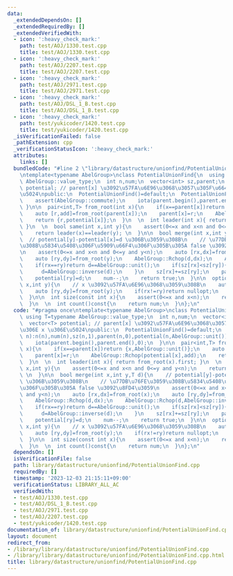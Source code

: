 ```yaml
---
data:
  _extendedDependsOn: []
  _extendedRequiredBy: []
  _extendedVerifiedWith:
  - icon: ':heavy_check_mark:'
    path: test/AOJ/1330.test.cpp
    title: test/AOJ/1330.test.cpp
  - icon: ':heavy_check_mark:'
    path: test/AOJ/2207.test.cpp
    title: test/AOJ/2207.test.cpp
  - icon: ':heavy_check_mark:'
    path: test/AOJ/2971.test.cpp
    title: test/AOJ/2971.test.cpp
  - icon: ':heavy_check_mark:'
    path: test/AOJ/DSL_1_B.test.cpp
    title: test/AOJ/DSL_1_B.test.cpp
  - icon: ':heavy_check_mark:'
    path: test/yukicoder/1420.test.cpp
    title: test/yukicoder/1420.test.cpp
  _isVerificationFailed: false
  _pathExtension: cpp
  _verificationStatusIcon: ':heavy_check_mark:'
  attributes:
    links: []
  bundledCode: "#line 2 \"library/datastructure/unionfind/PotentialUnionFind.cpp\"\
    \ntemplate<typename AbelGroup>\nclass PotentialUnionFind{\n  using T=typename\
    \ AbelGroup::value_type;\n  int n,num;\n  vector<int> sz,parent;\n  vector<T>\
    \ potential; // parent[x] \u3092\u57FA\u6E96\u3068\u3057\u305F\u6642\u306E x \u306E\
    \u5024\npublic:\n  PotentialUnionFind()=default;\n  PotentialUnionFind(int n):n(n),num(n),sz(n,1),parent(n,0),potential(n,AbelGroup::unit()){\n\
    \    assert(AbelGroup::commute);\n    iota(parent.begin(),parent.end(),0);\n \
    \ }\n\n  pair<int,T> from_root(int x){\n    if(x==parent[x])return {x,AbelGroup::unit()};\n\
    \    auto [r,add]=from_root(parent[x]);\n    parent[x]=r;\n    AbelGroup::Rchop(potential[x],add);\n\
    \    return {r,potential[x]};\n  }\n  \n  int leader(int x){ return from_root(x).first;\
    \ }\n  \n  bool same(int x,int y){\n    assert(0<=x and x<n and 0<=y and y<n);\n\
    \    return leader(x)==leader(y); \n  }\n\n  bool merge(int x,int y,T d){\n  \
    \  // potential[y]-potential[x]=d \u306B\u3059\u308B\n    // \u77DB\u76FE\u3059\
    \u308B\u5834\u5408\u306F\u5909\u66F4\u306F\u305B\u305A false \u3092\u8FD4\u3059\
    \n    assert(0<=x and x<n and 0<=y and y<n);\n    auto [rx,dx]=from_root(x);\n\
    \    auto [ry,dy]=from_root(y);\n    AbelGroup::Rchop(d,dx);\n    AbelGroup::Rchop(d,AbelGroup::inverse(dy));\n\
    \    if(rx==ry)return d==AbelGroup::unit();\n    if(sz[rx]<sz[ry]){\n      swap(rx,ry);\n\
    \      d=AbelGroup::inverse(d);\n    }\n    sz[rx]+=sz[ry];\n    parent[ry]=rx;\n\
    \    potential[ry]=d;\n    num--;\n    return true;\n  }\n\n  optional<T> diff(int\
    \ x,int y){\n    // x \u3092\u57FA\u6E96\u3068\u3059\u308B\n    auto [rx,dx]=from_root(x);\n\
    \    auto [ry,dy]=from_root(y);\n    if(rx!=ry)return nullopt;\n    return AbelGroup::op(dy,AbelGroup::inverse(dx));\n\
    \  }\n\n  int size(const int x){\n    assert(0<=x and x<n);\n    return sz[leader(x)];\n\
    \  }\n  \n  int count()const{\n    return num;\n  }\n};\n"
  code: "#pragma once\ntemplate<typename AbelGroup>\nclass PotentialUnionFind{\n \
    \ using T=typename AbelGroup::value_type;\n  int n,num;\n  vector<int> sz,parent;\n\
    \  vector<T> potential; // parent[x] \u3092\u57FA\u6E96\u3068\u3057\u305F\u6642\
    \u306E x \u306E\u5024\npublic:\n  PotentialUnionFind()=default;\n  PotentialUnionFind(int\
    \ n):n(n),num(n),sz(n,1),parent(n,0),potential(n,AbelGroup::unit()){\n    assert(AbelGroup::commute);\n\
    \    iota(parent.begin(),parent.end(),0);\n  }\n\n  pair<int,T> from_root(int\
    \ x){\n    if(x==parent[x])return {x,AbelGroup::unit()};\n    auto [r,add]=from_root(parent[x]);\n\
    \    parent[x]=r;\n    AbelGroup::Rchop(potential[x],add);\n    return {r,potential[x]};\n\
    \  }\n  \n  int leader(int x){ return from_root(x).first; }\n  \n  bool same(int\
    \ x,int y){\n    assert(0<=x and x<n and 0<=y and y<n);\n    return leader(x)==leader(y);\
    \ \n  }\n\n  bool merge(int x,int y,T d){\n    // potential[y]-potential[x]=d\
    \ \u306B\u3059\u308B\n    // \u77DB\u76FE\u3059\u308B\u5834\u5408\u306F\u5909\u66F4\
    \u306F\u305B\u305A false \u3092\u8FD4\u3059\n    assert(0<=x and x<n and 0<=y\
    \ and y<n);\n    auto [rx,dx]=from_root(x);\n    auto [ry,dy]=from_root(y);\n\
    \    AbelGroup::Rchop(d,dx);\n    AbelGroup::Rchop(d,AbelGroup::inverse(dy));\n\
    \    if(rx==ry)return d==AbelGroup::unit();\n    if(sz[rx]<sz[ry]){\n      swap(rx,ry);\n\
    \      d=AbelGroup::inverse(d);\n    }\n    sz[rx]+=sz[ry];\n    parent[ry]=rx;\n\
    \    potential[ry]=d;\n    num--;\n    return true;\n  }\n\n  optional<T> diff(int\
    \ x,int y){\n    // x \u3092\u57FA\u6E96\u3068\u3059\u308B\n    auto [rx,dx]=from_root(x);\n\
    \    auto [ry,dy]=from_root(y);\n    if(rx!=ry)return nullopt;\n    return AbelGroup::op(dy,AbelGroup::inverse(dx));\n\
    \  }\n\n  int size(const int x){\n    assert(0<=x and x<n);\n    return sz[leader(x)];\n\
    \  }\n  \n  int count()const{\n    return num;\n  }\n};\n"
  dependsOn: []
  isVerificationFile: false
  path: library/datastructure/unionfind/PotentialUnionFind.cpp
  requiredBy: []
  timestamp: '2023-12-03 21:15:11+09:00'
  verificationStatus: LIBRARY_ALL_AC
  verifiedWith:
  - test/AOJ/1330.test.cpp
  - test/AOJ/DSL_1_B.test.cpp
  - test/AOJ/2971.test.cpp
  - test/AOJ/2207.test.cpp
  - test/yukicoder/1420.test.cpp
documentation_of: library/datastructure/unionfind/PotentialUnionFind.cpp
layout: document
redirect_from:
- /library/library/datastructure/unionfind/PotentialUnionFind.cpp
- /library/library/datastructure/unionfind/PotentialUnionFind.cpp.html
title: library/datastructure/unionfind/PotentialUnionFind.cpp
---
```

